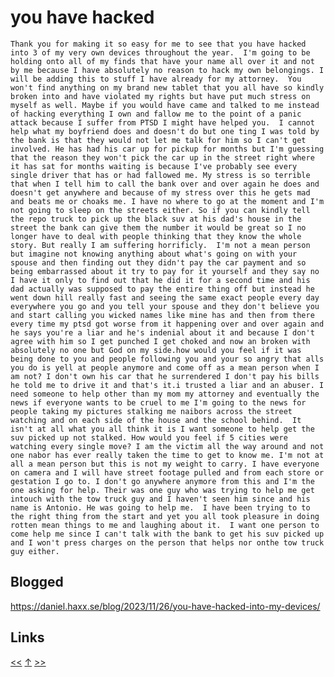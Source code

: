 # you have hacked

    Thank you for making it so easy for me to see that you have hacked
    into 3 of my very own devices throughout the year.  I'm going to be
    holding onto all of my finds that have your name all over it and not
    by me because I have absolutely no reason to hack my own belongings. I
    will be adding this to stuff I have already for my attorney.  You
    won't find anything on my brand new tablet that you all have so kindly
    broken into and have violated my rights but have put much stress on
    myself as well. Maybe if you would have came and talked to me instead
    of hacking everything I own and fallow me to the point of a panic
    attack because I suffer from PTSD I might have helped you.  I cannot
    help what my boyfriend does and doesn't do but one ting I was told by
    the bank is that they would not let me talk for him so I can't get
    involved. He has had his car up for pickup for months but I'm guessing
    that the reason they won't pick the car up in the street right where
    it has sat for months waiting is because I've probably see every
    single driver that has or had fallowed me. My stress is so terrible
    that when I tell him to call the bank over and over again he does and
    doesn't get anywhere and because of my stress over this he gets mad
    and beats me or choaks me. I have no where to go at the moment and I'm
    not going to sleep on the streets either. So if you can kindly tell
    the repo truck to pick up the black suv at his dad's house in the
    street the bank can give them the number it would be great so I no
    longer have to deal with people thinking that they know the whole
    story. But really I am suffering horrificly.  I'm not a mean person
    but imagine not knowing anything about what's going on with your
    spouse and then finding out they didn't pay the car payment and so
    being embarrassed about it try to pay for it yourself and they say no
    I have it only to find out that he did it for a second time and his
    dad actually was supposed to pay the entire thing off but instead he
    went down hill really fast and seeing the same exact people every day
    everywhere you go and you tell your spouse and they don't believe you
    and start calling you wicked names like mine has and then from there
    every time my ptsd got worse from it happening over and over again and
    he says you're a liar and he's indenial about it and because I don't
    agree with him so I get punched I get choked and now an broken with
    absolutely no one but God on my side.how would you feel if it was
    being done to you and people following you and your so angry that alls
    you do is yell at people anymore and come off as a mean person when I
    am not? I don't own his car that he surrendered I don't pay his bills
    he told me to drive it and that's it.i trusted a liar and an abuser. I
    need someone to help other than my mom my attorney and eventually the
    news if everyone wants to be cruel to me I'm going to the news for
    people taking my pictures stalking me naibors across the street
    watching and on each side of the house and the school behind.  It
    isn't at all what you all think it is I want someone to help get the
    suv picked up not stalked. How would you feel if 5 cities were
    watching every single move? I am the victim all the way around and not
    one nabor has ever really taken the time to get to know me. I'm not at
    all a mean person but this is not my weight to carry. I have everyone
    on camera and I will have street footage pulled and from each store or
    gestation I go to. I don't go anywhere anymore from this and I'm the
    one asking for help. Their was one guy who was trying to help me get
    intouch with the tow truck guy and I haven't seen him since and his
    name is Antonio. He was going to help me.  I have been trying to to
    the right thing from the start and yet you all took pleasure in doing
    rotten mean things to me and laughing about it.  I want one person to
    come help me since I can't talk with the bank to get his suv picked up
    and I won't press charges on the person that helps nor onthe tow truck
    guy either.

## Blogged

<https://daniel.haxx.se/blog/2023/11/26/you-have-hacked-into-my-devices/>
## Links

[<<](2023-10-03.md) [↑](../) [>>](../)
